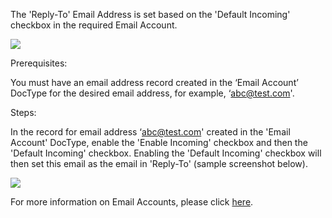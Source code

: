 The 'Reply-To' Email Address is set based on the 'Default Incoming' checkbox in the required Email Account.

![](https://docs.erpnext.com/files/ywBv6dX.png)

Prerequisites:

You must have an email address record created in the ‘Email Account’ DocType for the desired email address, for example, ‘[abc@test.com](mailto:abc@test.com)'.

Steps:

In the record for email address ‘[abc@test.com](mailto:abc@test.com)' created in the 'Email Account' DocType, enable the 'Enable Incoming' checkbox and then the 'Default Incoming' checkbox. Enabling the 'Default Incoming' checkbox will then set this email as the email in 'Reply-To' (sample screenshot below).

![](https://docs.erpnext.com/files/r5jqCdA.png)

For more information on Email Accounts, please click [here](https://docs.erpnext.com/docs/user/manual/en/setting-up/email/email-account).